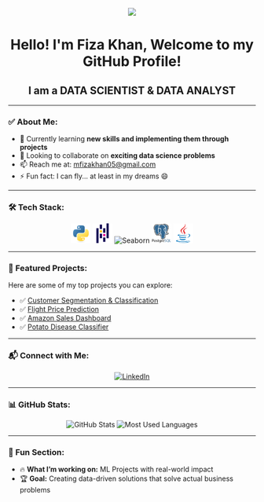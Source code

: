 <p align="center">
  <img src="https://i.pinimg.com/originals/8b/35/72/8b357283fd26e3bb18cc1983c0ebdb9c.gif" width="300"/>
</p>

<h1 align="center">
  Hello! I'm Fiza Khan, Welcome to my GitHub Profile!
</h1>




<h2 align='center'> I am a DATA SCIENTIST & DATA ANALYST </h2>

---

### ✅ About Me:
- 🌱 Currently learning **new skills and implementing them through projects**
- 👯 Looking to collaborate on **exciting data science problems**
- 📫 Reach me at: [mfizakhan05@gmail.com](mailto:mfizakhan05@gmail.com)
- ⚡ Fun fact: I can fly... at least in my dreams 😄

---

### 🛠️ Tech Stack:
<p align="center">
  <img src="https://raw.githubusercontent.com/devicons/devicon/master/icons/python/python-original.svg" alt="Python" width="40" height="40"/>
  <img src="https://raw.githubusercontent.com/devicons/devicon/master/icons/pandas/pandas-original.svg" alt="Pandas" width="40" height="40"/>
  <img src="https://seaborn.pydata.org/_images/logo-mark-lightbg.svg" alt="Seaborn" width="40" height="40"/>
  <img src="https://raw.githubusercontent.com/devicons/devicon/master/icons/postgresql/postgresql-original-wordmark.svg" alt="PostgreSQL" width="40" height="40"/>
  <img src="https://raw.githubusercontent.com/devicons/devicon/master/icons/java/java-original.svg" alt="Java" width="40" height="40"/>
</p>

---

### 📌 Featured Projects:
Here are some of my top projects you can explore:

- ✅ [Customer Segmentation & Classification](https://github.com/Fizakh3n/customer-segmentation-classification)
- ✅ [Flight Price Prediction](https://github.com/Fizakh3n/flight-price-prediction)
- ✅ [Amazon Sales Dashboard](https://github.com/Fizakh3n/amazon-sales-dashboard)
- ✅ [Potato Disease Classifier](https://github.com/Fizakh3n/potato-disease-classifier)

---

### 📬 Connect with Me:
<p align="center">
  <a href="https://linkedin.com/in/fiza-kha3n" target="_blank">
    <img align="center" src="https://img.shields.io/badge/LinkedIn-0A66C2?style=for-the-badge&logo=linkedin&logoColor=white" alt="LinkedIn" />
  </a>
</p>

---

### 📊 GitHub Stats:
<p align="center">
  <img src="https://github-readme-stats.vercel.app/api?username=Fizakh3n&show_icons=true&theme=radical&hide_border=true" width="48%" alt="GitHub Stats"/>
  <img src="https://github-readme-stats.vercel.app/api/top-langs/?username=Fizakh3n&layout=compact&theme=radical&hide_border=true" width="48%" alt="Most Used Languages"/>
</p>

---

### 🎯 Fun Section:
- 🔥 **What I’m working on:** ML Projects with real-world impact
- 🏆 **Goal:** Creating data-driven solutions that solve actual business problems
